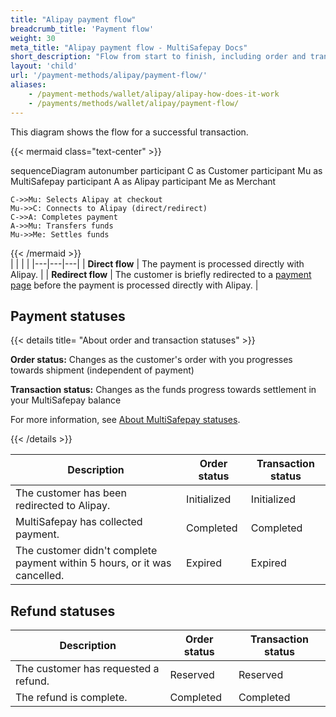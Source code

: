 ```yaml
---
title: "Alipay payment flow"
breadcrumb_title: 'Payment flow'
weight: 30
meta_title: "Alipay payment flow - MultiSafepay Docs"
short_description: "Flow from start to finish, including order and transaction status changes"
layout: 'child'
url: '/payment-methods/alipay/payment-flow/'
aliases: 
    - /payment-methods/wallet/alipay/alipay-how-does-it-work
    - /payments/methods/wallet/alipay/payment-flow/
---
```


This diagram shows the flow for a successful transaction.

{{< mermaid class="text-center" >}}

sequenceDiagram
    autonumber
    participant C as Customer
    participant Mu as MultiSafepay
    participant A as Alipay
    participant Me as Merchant

    C->>Mu: Selects Alipay at checkout
    Mu->>C: Connects to Alipay (direct/redirect)
    C->>A: Completes payment
    A->>Mu: Transfers funds 
    Mu->>Me: Settles funds

{{< /mermaid >}}
&nbsp;  
|  |  |  |
|---|---|---|
| **Direct flow** | The payment is processed directly with Alipay. | 
| **Redirect flow** | The customer is briefly redirected to a [payment page](/payment-pages/) before the payment is processed directly with Alipay. |

## Payment statuses

{{< details title= "About order and transaction statuses" >}}

**Order status:** Changes as the customer's order with you progresses towards shipment (independent of payment)

**Transaction status:** Changes as the funds progress towards settlement in your MultiSafepay balance

For more information, see [About MultiSafepay statuses](/about-payments/multisafepay-statuses/).

{{< /details >}}

| Description | Order status | Transaction status |
|---|---|---|
| The customer has been redirected to Alipay. | Initialized | Initialized |
| MultiSafepay has collected payment. | Completed | Completed |
| The customer didn't complete payment within 5&nbsp;hours, or it was cancelled. | Expired | Expired |

## Refund statuses

| Description | Order status | Transaction status |
|---|---|---|
| The customer has requested a refund. | Reserved    | Reserved   |
| The refund is complete.  | Completed      | Completed   |



